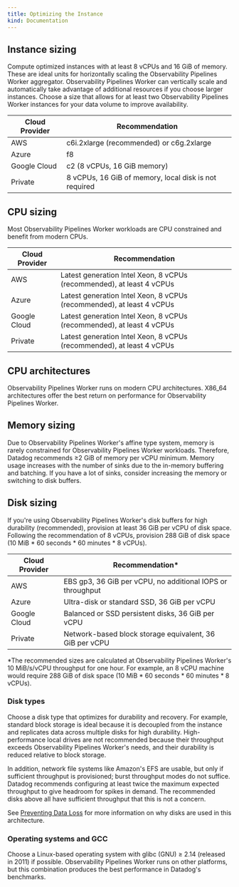 ```yaml
---
title: Optimizing the Instance
kind: Documentation
---
```


## Instance sizing

Compute optimized instances with at least 8 vCPUs and 16 GiB of memory. These are ideal units for horizontally scaling the Observability Pipelines Worker aggregator. Observability Pipelines Worker can vertically scale and automatically take advantage of additional resources if you choose larger instances. Choose a size that allows for at least two Observability Pipelines Worker instances for your data volume to improve availability.

| Cloud Provider| Recommendation                                    	|
| ------------- | ----------------------------------------------------- |
| AWS           | c6i.2xlarge (recommended) or c6g.2xlarge          	|
| Azure         | f8                                                	|
| Google Cloud  | c2 (8 vCPUs, 16 GiB memory)                       	|
| Private       | 8 vCPUs, 16 GiB of memory, local disk is not required	|

## CPU sizing

Most Observability Pipelines Worker workloads are CPU constrained and benefit from modern CPUs.

| Cloud Provider| Recommendation                                                        |
| ------------- | --------------------------------------------------------------------- |
| AWS           | Latest generation Intel Xeon, 8 vCPUs (recommended), at least 4 vCPUs |
| Azure         | Latest generation Intel Xeon, 8 vCPUs (recommended), at least 4 vCPUs |
| Google Cloud  | Latest generation Intel Xeon, 8 vCPUs (recommended), at least 4 vCPUs |
| Private       | Latest generation Intel Xeon, 8 vCPUs (recommended), at least 4 vCPUs |

## CPU architectures

Observability Pipelines Worker runs on modern CPU architectures. X86_64 architectures offer the best return on performance for Observability Pipelines Worker.

## Memory sizing

Due to Observability Pipelines Worker's affine type system, memory is rarely constrained for Observability Pipelines Worker workloads. Therefore, Datadog recommends ≥2 GiB of memory per vCPU minimum. Memory usage increases with the number of sinks due to the in-memory buffering and batching. If you have a lot of sinks, consider increasing the memory or switching to disk buffers.

## Disk sizing

If you're using Observability Pipelines Worker's disk buffers for high durability (recommended), provision at least 36 GiB per vCPU of disk space. Following the recommendation of 8 vCPUs, provision 288 GiB of disk space (10 MiB * 60 seconds * 60 minutes * 8 vCPUs).

| Cloud Provider| Recommendation*                                               |
| ------------- | --------------------------------------------------------------|
| AWS           | EBS gp3, 36 GiB per vCPU, no additional IOPS or throughput    |
| Azure         | Ultra-disk or standard SSD, 36 GiB per vCPU                   |
| Google Cloud  | Balanced or SSD persistent disks, 36 GiB per vCPU             |
| Private       | Network-based block storage equivalent, 36 GiB per vCPU       |

*The recommended sizes are calculated at Observability Pipelines Worker's 10 MiB/s/vCPU throughput for one hour. For example, an 8 vCPU machine would require 288 GiB of disk space (10 MiB * 60 seconds * 60 minutes * 8 vCPUs).

### Disk types

Choose a disk type that optimizes for durability and recovery. For example, standard block storage is ideal because it is decoupled from the instance and replicates data across multiple disks for high durability. High-performance local drives are not recommended because their throughput exceeds Observability Pipelines Worker's needs, and their durability is reduced relative to block storage.

In addition, network file systems like Amazon's EFS are usable, but only if sufficient throughput is provisioned; burst throughput modes do not suffice. Datadog recommends configuring at least twice the maximum expected throughput to give headroom for spikes in demand. The recommended disks above all have sufficient throughput that this is not a concern.

See [Preventing Data Loss][1] for more information on why disks are used in this architecture.

### Operating systems and GCC

Choose a Linux-based operating system with glibc (GNU) ≥ 2.14 (released in 2011) if possible. Observability Pipelines Worker runs on other platforms, but this combination produces the best performance in Datadog's benchmarks.

[1]: /observability_pipelines/architecture/preventing_data_loss